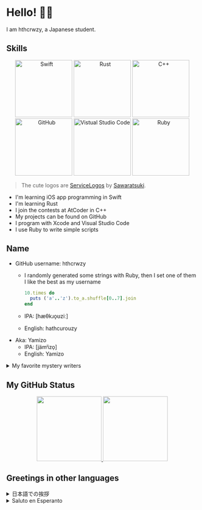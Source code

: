 # Hello! 👋🏼

I am hthcrwzy, a Japanese student.

## Skills

<div align="center">
<img src="https://github.com/SAWARATSUKI/ServiceLogos/blob/main/Swift/Swift.png?raw=true" alt="Swift" width="150" />
<img src="https://github.com/SAWARATSUKI/ServiceLogos/blob/main/Rust/Rust.png?raw=true" alt="Rust" width="150" />
<img src="https://github.com/SAWARATSUKI/ServiceLogos/blob/main/C++/C++.png?raw=true" alt="C++" width="150" />
<img src="https://github.com/SAWARATSUKI/ServiceLogos/blob/main/GitHub/GitHub.png?raw=true" alt="GitHub" width="150" />
<img src="https://github.com/SAWARATSUKI/ServiceLogos/blob/main/VisualStudioCode/VisualStudioCode.png?raw=true" alt="Vistual Studio Code" width="150" />
<img src="https://github.com/SAWARATSUKI/ServiceLogos/blob/main/Ruby/Ruby.png?raw=true" alt="Ruby" width="150" />
</div>

> The cute logos are [ServiceLogos](https://github.com/SAWARATSUKI/ServiceLogos) by [Sawaratsuki](https://github.com/SAWARATSUKI).

- I'm learning iOS app programming in Swift
- I'm learning Rust
- I join the contests at AtCoder in C++
- My projects can be found on GitHub
- I program with Xcode and Visual Studio Code
- I use Ruby to write simple scripts

## Name

- GitHub username: hthcrwzy
  - I randomly generated some strings with Ruby, then I set one of them I like the best as my username

    ```ruby
    10.times do
      puts ('a'..'z').to_a.shuffle[0..7].join
    end
    ```

  - IPA: [hæθkɹo̞ʊziː]
  - English: hathcurouzy
- Aka: Yamizo
  - IPA: [jämʲizo̜]
  - English: Yamizo

<details>
<summary>My favorite mystery writers</summary>

## My favorite mystery writers

I like mystery novels. I mainly read Japanese mystery novels.

### Japanese

- 阿津川辰海 (Tatsumi Atsukawa)
- 綾辻行人 (Yukito Ayatsuji)
- 知念実希人 (Mikito Chinen)

### British

- Agatha Christie

</details>

## My GitHub Status

<div align="center">
<a href="https://github.com/tocoteron">
  <img height="170px" src="https://github-readme-stats.vercel.app/api?username=hthcrwzy&show_icons=true&theme=onedark&count_private=true&include_all_commits=true" />
</a>
<a href="https://github.com/tocoteron">
  <img height="170px" src="https://github-readme-stats.vercel.app/api/top-langs/?username=hthcrwzy&theme=onedark&layout=compact" />
</a>
</div>

## Greetings in other languages

<details>
<summary>日本語での挨拶</summary>

### こんにちは！

hthcrwzyです！　学生です。

#### スキル

<div align="center">
<img src="https://github.com/SAWARATSUKI/ServiceLogos/blob/main/Swift/Swift.png?raw=true" alt="Swift" width="100" />
<img src="https://github.com/SAWARATSUKI/ServiceLogos/blob/main/Rust/Rust.png?raw=true" alt="Rust" width="100" />
<img src="https://github.com/SAWARATSUKI/ServiceLogos/blob/main/C++/C++.png?raw=true" alt="C++" width="100" />
<img src="https://github.com/SAWARATSUKI/ServiceLogos/blob/main/GitHub/GitHub.png?raw=true" alt="GitHub" width="100" />
<img src="https://github.com/SAWARATSUKI/ServiceLogos/blob/main/VisualStudioCode/VisualStudioCode.png?raw=true" alt="Vistual Studio Code" width="100" />
<img src="https://github.com/SAWARATSUKI/ServiceLogos/blob/main/Ruby/Ruby.png?raw=true" alt="Ruby" width="100" />
</div>

> 可愛いロゴたちは[Sawaratsuki](https://github.com/SAWARATSUKI)さんの[ServiceLogos](https://github.com/SAWARATSUKI/ServiceLogos)です

- iOSアプリのプログラミングを学んでいます
- Rustも学んでいます
- C++でAtCoderのコンテストに（時々）参加しています
- GitHubにプロジェクトが上がっています
- XcodeとVisual Studio Codeでプログラムを書いています
- Rubyは簡単なスクリプトを書くのに使っています

#### 名前

- GitHubのユーザー名: hthcrwzy
  - Rubyでランダムに生成した文字列のうち、最も気に入ったものをユーザー名にしました
  
    ```ruby
    10.times do
      puts ('a'..'z').to_a.shuffle[0..7].join
    end
    ```
  
  - 国際発音記号では[hæθkɹo̞ʊziː]です
  - 日本語ではハスクロウジーと読みます
- 別名: Yamizo
  - ローマ字です。ヤミゾと読みます

#### 好きな推理小説家

推理小説が好きです。（あまり海外の推理小説は読みません）

##### 日本

- 阿津川辰海
- 綾辻行人
- 知念実希人

##### イギリス

- アガサ・クリスティ

</details>

<details>
<summary>Saluto en Esperanto</summary>

### Saluton!

Mi estas hthcrwzy, kiu estas studento en japanio!  
Mi estas komencanto en Esperanto!!!

#### Lertecoj

<div align="center">
<img src="https://github.com/SAWARATSUKI/ServiceLogos/blob/main/Swift/Swift.png?raw=true" alt="Swift" width="100" />
<img src="https://github.com/SAWARATSUKI/ServiceLogos/blob/main/Rust/Rust.png?raw=true" alt="Rust" width="100" />
<img src="https://github.com/SAWARATSUKI/ServiceLogos/blob/main/C++/C++.png?raw=true" alt="C++" width="100" />
<img src="https://github.com/SAWARATSUKI/ServiceLogos/blob/main/GitHub/GitHub.png?raw=true" alt="GitHub" width="100" />
<img src="https://github.com/SAWARATSUKI/ServiceLogos/blob/main/VisualStudioCode/VisualStudioCode.png?raw=true" alt="Vistual Studio Code" width="100" />
<img src="https://github.com/SAWARATSUKI/ServiceLogos/blob/main/Ruby/Ruby.png?raw=true" alt="Ruby" width="100" />
</div>

> La ĉarmaj markemblemoj estas [ServiceLogos](https://github.com/SAWARATSUKI/ServiceLogos) de [Sawaratsuki](https://github.com/SAWARATSUKI).

- Mi lernas programi aplikaĵojn en iOS per Swift
- Mi lernas Rust programlingvon
- Mi aliĝas al konkursoj ĉe AtCoder per C++
- Mia projektoj povas esti trovita sur GitHub
- Mi programas per Xcode kaj Visual Studio Code
- Mi uzas Ruby por programi simplajn skriptojn

#### Nomoj

- Salutnome de GitHub: hthcrwzy
  - Mi generis iom da signoĉenoj per Ruby kaj unu el ili estas uzita pri mia salutnome

    ```ruby
    10.times do
      puts ('a'..'z').to_a.shuffle[0..7].join
    end
    ```
  
  - IFA: [hæθkɹo̞ʊziː]
  - Esperanto: hasukrouzi
- Alinomo: Yamizo
  - IFA: [jämʲizo̜]
  - Esperanto: Jamizo

#### Miaj ŝatataj verkistoj de misteroj

Mi tre ŝatas misterojn. Mi precipe legas japanajn misterojn.

##### Japanaj

- 阿津川辰海 (Tacumi Acukaŭa)
- 綾辻行人 (Jukito Ajacuji)
- 知念実希人 (Mikito Ĉinen)

##### Brita

- Agatha Christie

</details>
